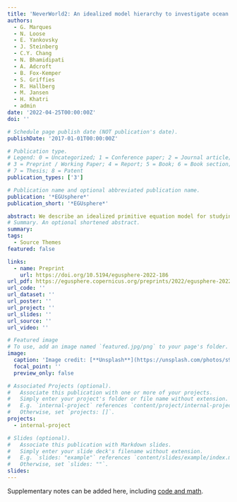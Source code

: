 ```yaml
---
title: 'NeverWorld2: An idealized model hierarchy to investigate ocean mesoscale eddies across resolutions'
authors:
  - G. Marques
  - N. Loose
  - E. Yankovsky
  - J. Steinberg
  - C.Y. Chang
  - N. Bhamidipati
  - A. Adcroft
  - B. Fox-Kemper
  - S. Griffies
  - R. Hallberg
  - M. Jansen
  - H. Khatri
  - admin
date: '2022-04-25T00:00:00Z'
doi: ''

# Schedule page publish date (NOT publication's date).
publishDate: '2017-01-01T00:00:00Z'

# Publication type.
# Legend: 0 = Uncategorized; 1 = Conference paper; 2 = Journal article;
# 3 = Preprint / Working Paper; 4 = Report; 5 = Book; 6 = Book section;
# 7 = Thesis; 8 = Patent
publication_types: ['3']

# Publication name and optional abbreviated publication name.
publication: '*EGUsphere*'
publication_short: '*EGUsphere*'

abstract: We describe an idealized primitive equation model for studying mesoscale turbulence and leverage a hierarchy of grid resolutions to make eddy-resolving calculations on the finest grids more affordable. The model has intermediate complexity, incorporating basin-scale geometry with idealized Atlantic and Southern oceans, and with non-uniform ocean depth to allow for mesoscale eddy interactions with topography. The model is perfectly adiabatic and spans the equator, and thus fills a gap between quasi-geostrophic models, which cannot span two hemispheres, and idealized general circulation models, which generally have diabatic processes and buoyancy forcing. We show that the model solution is approaching convergence in mean kinetic energy for the ocean mesoscale processes of interest, and has a rich range of dynamics with circulation features that emerge only due to resolving mesoscale turbulence.
# Summary. An optional shortened abstract.
summary: 
tags:
  - Source Themes
featured: false

links:
  - name: Preprint
    url: https://doi.org/10.5194/egusphere-2022-186
url_pdf: https://egusphere.copernicus.org/preprints/2022/egusphere-2022-186/egusphere-2022-186.pdf
url_code: ''
url_dataset: ''
url_poster: ''
url_project: ''
url_slides: ''
url_source: ''
url_video: ''

# Featured image
# To use, add an image named `featured.jpg/png` to your page's folder.
image:
  caption: 'Image credit: [**Unsplash**](https://unsplash.com/photos/s9CC2SKySJM)'
  focal_point: ''
  preview_only: false

# Associated Projects (optional).
#   Associate this publication with one or more of your projects.
#   Simply enter your project's folder or file name without extension.
#   E.g. `internal-project` references `content/project/internal-project/index.md`.
#   Otherwise, set `projects: []`.
projects:
  - internal-project

# Slides (optional).
#   Associate this publication with Markdown slides.
#   Simply enter your slide deck's filename without extension.
#   E.g. `slides: "example"` references `content/slides/example/index.md`.
#   Otherwise, set `slides: ""`.
slides:
---
```


Supplementary notes can be added here, including [code and math](https://wowchemy.com/docs/content/writing-markdown-latex/).
